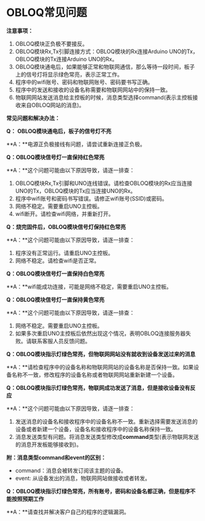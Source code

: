 # OBLOQ常见问题

**注意事项：**

1.  OBLOQ模块正负极不要接反。
2.  OBLOQ模块Rx,Tx引脚连接方式：OBLOQ模块的Rx连接Arduino UNO的Tx，OBLOQ模块的Tx连接Arduino UNO的Rx。
3.  OBLOQ模块通电后，如果能够正常和物联网通信，那么等待一段时间，板子上的信号灯将显示绿色常亮，表示正常工作。
4.  程序中的wifi账号、密码和物联网账号、密码要书写正确。
5.  程序中的发送和接收的设备名称需要和物联网网站中的保持一致。
6.  物联网网站发送消息给主控板的时候，消息类型选择command(表示主控板接收来自OBLOQ网站的消息)。




**常见问题和解决办法：**



**Q：** **OBLOQ模块通电后，板子的信号灯不亮**

**A：**电源正负极接线有问题，请尝试重新连接正负极。



**Q：OBLOQ模块信号灯一直保持红色常亮**  

**A：**这个问题可能由以下原因导致，请逐一排查：

1. OBLOQ模块Rx,Tx引脚和UNO连线错误。请检查OBLOQ模块的Rx应当连接UNO的Tx，OBLOQ模块的Tx应当连接UNO的Rx。
2. 程序中wifi账号和密码书写错误。请修正wifi账号(SSID)或密码。
3. 网络不稳定。需要重启UNO主控板。
4. wifi断开。请检查wifi网络，并重新打开。



**Q：烧完固件后，OBLOQ模块信号灯保持红色常亮**

**A：**这个问题可能由以下原因导致，请逐一排查：

1. 程序没有正常运行。请重启UNO主控板。
2. 网络不稳定。请检查wifi是否正常。




**Q：OBLOQ模块信号灯一直保持白色常亮**

**A：**wifi能成功连接，可能是网络不稳定，需要重启UNO主控板。



**Q：OBLOQ模块信号灯一直保持黄色常亮**

**A：**这个问题可能由以下原因导致，请逐一排查：

1. 网络不稳定。需要重启UNO主控板。
2. 如果多次重启UNO主控板后依然出现这个情况，表明OBLOQ连接服务器失败。请联系客服人员反馈问题。




**Q：OBLOQ模块指示灯绿色常亮，但物联网网站没有就收到设备发送过来的消息**

**A：**请检查程序中的设备名称和物联网网站的设备名称是否保持一致。如果设备名称不一致，修改程序的设备名称或者物联网网站重新新建一个设备。




**Q：OBLOQ模块指示灯绿色常亮，物联网成功发送了消息，但是接收设备没有反应**

**A：**这个问题可能由以下原因导致，请逐一排查：

1. 发送消息的设备名和接收程序中的设备名称不一致。重新选择需要发送消息的设备或者新建一个设备，设备名和接收程序中的设备名称保持一致。
2. 消息发送类型有问题。将消息发送类型修改成**command**类型(表示物联网发送的消息开发板能够接收到)。

**附：消息类型command和event的区别：**

- command：消息会被转发订阅该主题的设备。
- event: 从设备发出的消息，物联网网站做接收或者转发。




**Q：OBLOQ模块指示灯绿色常亮，所有账号，密码和设备名都正确，但是程序不能按照预期工作**

**A：**请查找并解决客户自己的程序的逻辑漏洞。




